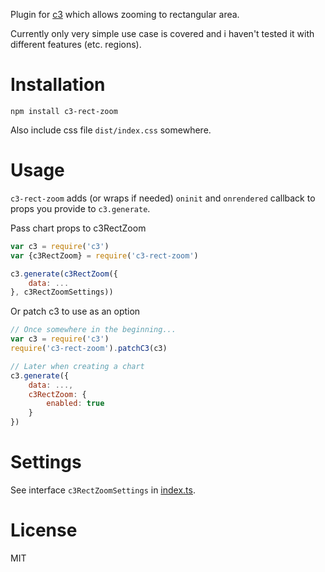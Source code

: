 Plugin for [c3](https://github.com/c3js/c3) which allows zooming to rectangular area.

Currently only very simple use case is covered and i haven't tested it with different features (etc. regions).

# Installation

```
npm install c3-rect-zoom
```

Also include css file `dist/index.css` somewhere.

# Usage

`c3-rect-zoom` adds (or wraps if needed) `oninit` and `onrendered` callback to props you provide to `c3.generate`.

Pass chart props to c3RectZoom

```js
var c3 = require('c3')
var {c3RectZoom} = require('c3-rect-zoom')

c3.generate(c3RectZoom({
    data: ...
}, c3RectZoomSettings))
```

Or patch c3 to use as an option

```js
// Once somewhere in the beginning...
var c3 = require('c3')
require('c3-rect-zoom').patchC3(c3)

// Later when creating a chart
c3.generate({
    data: ...,
    c3RectZoom: {
        enabled: true
    }
})
```

# Settings

See interface `c3RectZoomSettings` in [index.ts](https://github.com/nidu/c3-rect-zoom/blob/master/src/index.ts).

# License

MIT